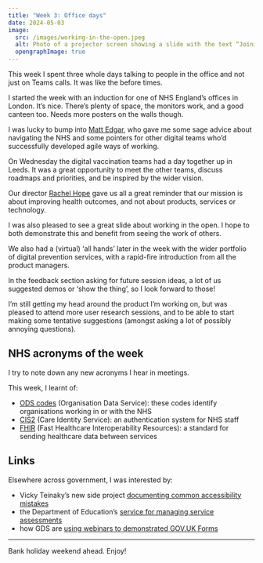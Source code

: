 ```yaml
---
title: "Week 3: Office days"
date: 2024-05-03
image:
  src: /images/working-in-the-open.jpeg
  alt: Photo of a projector screen showing a slide with the text “Joining up teams through working in the open. Working in the open is not just about demonstrating progress, but also talking openly about mistakes, changes, and things you’ve learnt. It’s also about enabling good governance and assurance. It gives colleagues and stakesholders a window onto your work that drives up quality, helps unblock, and manages your dependenceis. Work in the open by being open about the work.”
  opengraphImage: true
---
```


This week I spent three whole days talking to people in the office and not just on Teams calls. It was like the before times.

I started the week with an induction for one of NHS England’s offices in London. It’s nice. There’s plenty of space, the monitors work, and a good canteen too. Needs more posters on the walls though.

I was lucky to bump into [Matt Edgar](https://blog.mattedgar.com), who gave me some sage advice about navigating the NHS and some pointers for other digital teams who’d successfully developed agile ways of working.

On Wednesday the digital vaccination teams had a day together up in Leeds. It was a great opportunity to meet the other teams, discuss roadmaps and priorities, and be inspired by the wider vision.

Our director [Rachel Hope](https://www.linkedin.com/in/rachel-hope-13a73a193/) gave us all a great reminder that our mission is about improving health outcomes, and not about products, services or technology.

I was also pleased to see a great slide about working in the open. I hope to both demonstrate this and benefit from seeing the work of others.

We also had a (virtual) ‘all hands’ later in the week with the wider portfolio of digital prevention services, with a rapid-fire introduction from all the product managers.

In the feedback section asking for future session ideas, a lot of us suggested demos or ‘show the thing’, so I look forward to those!

I’m still getting my head around the product I’m working on, but was pleased to attend more user research sessions, and to be able to start making some tentative suggestions (amongst asking a lot of possibly annoying questions).

## NHS acronyms of the week

I try to note down any new acronyms I hear in meetings.

This week, I learnt of:

* [ODS codes](https://odsportal.digital.nhs.uk) (Organisation Data Service): these codes identify organisations working in or with the NHS
* [CIS2](https://digital.nhs.uk/services/care-identity-service/applications-and-services/cis2-authentication) (Care Identity Service): an authentication system for NHS staff
* [FHIR](https://digital.nhs.uk/services/fhir-apis) (Fast Healthcare Interoperability Resources): a standard for sending healthcare data between services

## Links

Elsewhere across government, I was interested by:

* Vicky Teinaky’s new side project [documenting common accessibility mistakes](https://medium.vickyteinaki.com/side-projects-a-weeknote-starting-22-april-2024-4a62c3efae72)
* the Department of Education’s [service for managing service assessments](https://dfedigital.blog.gov.uk/2024/05/01/making-the-service-assessment-process-easier-and-more-consistent/)
* how GDS are [using webinars to demonstrated GOV.UK Forms](https://gds.blog.gov.uk/2024/02/28/how-were-using-webinars-to-demonstrate-how-quick-and-easy-it-is-to-use-gov-uk-forms/)

---

Bank holiday weekend ahead. Enjoy!
